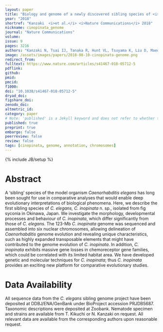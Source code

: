 ```yaml
---
layout: paper
title: "Biology and genome of a newly discovered sibling species of <i>Caenorhabditis elegans</i>"
year: "2018"
shortref: "Kanzaki  <i>et al.</i> <i>Nature Communications</i> 2018"
nickname: cinopinata_genome
journal: "Nature Communications"
volume: 
issue: 9
pages: 3216
authors: "Kanzaki N, Tsai IJ, Tanaka R, Hunt VL, Tsuyama K, Liu D, Maeda Y, Woodruff G, Namai S, Kumagai R, Tracey A, Holroyd N, DOYLE SR, Murase K, Kitazume H, Billah MM, Ke HM, Wang J, Berriman M, Sternberg P, Sugimoto A, Kikuchi T"
image: /assets/images/papers/2018-08-10-cinopinata-genome.png
redirect_from: 
fulltext: https://www.nature.com/articles/s41467-018-05712-5
pdflink: 
github: 
pmid: 
pmcid: 
f1000: 
doi: "10.1038/s41467-018-05712-5"
dryad_doi:
figshare_doi: 
zenodo_doi: 
altmetric_id: 
category: paper
# Note: 'published' is a Jekyll keyword and does not refer to whether the paper is published, but rather to whether this Markdown should be part of the rendered site.
published: true
preprint: true
embargo: false	
peerreview: false
review: false
tags: [cinopinata, genome, annotation, chromosomes]
---
```

{% include JB/setup %}

# Abstract 

A ‘sibling’ species of the model organism *Caenorhabditis elegans* has long been sought for use in comparative analyses that would enable deep evolutionary interpretations of biological phenomena. Here, we describe the first sibling species of *C. elegans, C. inopinata* n. sp., isolated from fig syconia in Okinawa, Japan. We investigate the morphology, developmental processes and behaviour of *C. inopinata*, which differ significantly from those of *C. elegans*. The 123-Mb *C. inopinata* genome was sequenced and assembled into six nuclear chromosomes, allowing delineation of *Caenorhabditis* genome evolution and revealing unique characteristics, such as highly expanded transposable elements that might have contributed to the genome evolution of *C. inopinata*. In addition, *C. inopinata* exhibits massive gene losses in chemoreceptor gene families, which could be correlated with its limited habitat area. We have developed genetic and molecular techniques for *C. inopinata*; thus *C. inopinata* provides an exciting new platform for comparative evolutionary studies.

# Data Availability

All sequence data from the *C. elegans* sibling genome project have been deposited at DDBJ/ENA/GenBank under BioProject accession PRJDB5687. Taxonomic descriptions were deposited at Zoobank. Nematode specimen and strains are available from T. Kikuchi or N. Kanzaki on request. All relevant data are available from the corresponding authors upon reasonable request.



